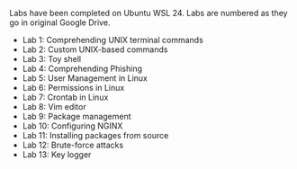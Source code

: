 Labs have been completed on Ubuntu WSL 24.
Labs are numbered as they go in original Google Drive.
- Lab 1: Comprehending UNIX terminal commands
- Lab 2: Custom UNIX-based commands
- Lab 3: Toy shell
- Lab 4: Comprehending Phishing
- Lab 5: User Management in Linux
- Lab 6: Permissions in Linux
- Lab 7: Crontab in Linux
- Lab 8: Vim editor
- Lab 9: Package management
- Lab 10: Configuring NGINX
- Lab 11: Installing packages from source
- Lab 12: Brute-force attacks
- Lab 13: Key logger
